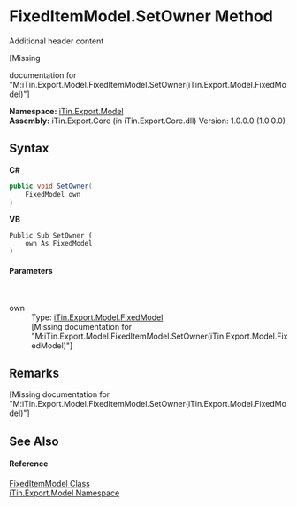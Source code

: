 # FixedItemModel.SetOwner Method 
Additional header content 

\[Missing <summary> documentation for "M:iTin.Export.Model.FixedItemModel.SetOwner(iTin.Export.Model.FixedModel)"\]

**Namespace:**&nbsp;<a href="ef57ffcc-e95e-b212-5a46-9aa6f5a3511f">iTin.Export.Model</a><br />**Assembly:**&nbsp;iTin.Export.Core (in iTin.Export.Core.dll) Version: 1.0.0.0 (1.0.0.0)

## Syntax

**C#**<br />
``` C#
public void SetOwner(
	FixedModel own
)
```

**VB**<br />
``` VB
Public Sub SetOwner ( 
	own As FixedModel
)
```


#### Parameters
&nbsp;<dl><dt>own</dt><dd>Type: <a href="95d61acd-6f5f-0ee8-bc86-0540ddee801a">iTin.Export.Model.FixedModel</a><br />\[Missing <param name="own"/> documentation for "M:iTin.Export.Model.FixedItemModel.SetOwner(iTin.Export.Model.FixedModel)"\]</dd></dl>

## Remarks
\[Missing <remarks> documentation for "M:iTin.Export.Model.FixedItemModel.SetOwner(iTin.Export.Model.FixedModel)"\]

## See Also


#### Reference
<a href="bb73ebda-8ef9-06b7-7a9e-53204c5cac11">FixedItemModel Class</a><br /><a href="ef57ffcc-e95e-b212-5a46-9aa6f5a3511f">iTin.Export.Model Namespace</a><br />